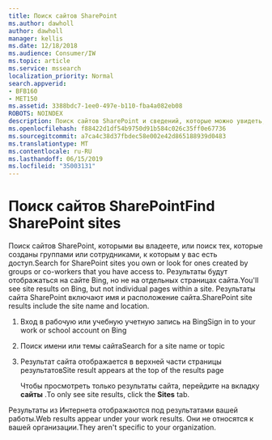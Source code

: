 ```yaml
---
title: Поиск сайтов SharePoint
ms.author: dawholl
author: dawholl
manager: kellis
ms.date: 12/18/2018
ms.audience: Consumer/IW
ms.topic: article
ms.service: mssearch
localization_priority: Normal
search.appverid:
- BFB160
- MET150
ms.assetid: 3388bdc7-1ee0-497e-b110-fba4a082eb08
ROBOTS: NOINDEX
description: Поиск сайтов SharePoint и сведений, которые можно увидеть, с помощью Microsoft Search.
ms.openlocfilehash: f88422d1df54b9750d91b584c026c35ff0e67736
ms.sourcegitcommit: a7ca4c38d37fbdec58e002e42d865188939d0483
ms.translationtype: MT
ms.contentlocale: ru-RU
ms.lasthandoff: 06/15/2019
ms.locfileid: "35003131"
---
```

# <a name="find-sharepoint-sites"></a><span data-ttu-id="f2cd1-103">Поиск сайтов SharePoint</span><span class="sxs-lookup"><span data-stu-id="f2cd1-103">Find SharePoint sites</span></span>

<span data-ttu-id="f2cd1-104">Поиск сайтов SharePoint, которыми вы владеете, или поиск тех, которые созданы группами или сотрудниками, к которым у вас есть доступ.</span><span class="sxs-lookup"><span data-stu-id="f2cd1-104">Search for SharePoint sites you own or look for ones created by groups or co-workers that you have access to.</span></span> <span data-ttu-id="f2cd1-105">Результаты будут отображаться на сайте Bing, но не на отдельных страницах сайта.</span><span class="sxs-lookup"><span data-stu-id="f2cd1-105">You'll see site results on Bing, but not individual pages within a site.</span></span> <span data-ttu-id="f2cd1-106">Результаты сайта SharePoint включают имя и расположение сайта.</span><span class="sxs-lookup"><span data-stu-id="f2cd1-106">SharePoint site results include the site name and location.</span></span>
  
1. <span data-ttu-id="f2cd1-107">Вход в рабочую или учебную учетную запись на Bing</span><span class="sxs-lookup"><span data-stu-id="f2cd1-107">Sign in to your work or school account on Bing</span></span>
    
2. <span data-ttu-id="f2cd1-108">Поиск имени или темы сайта</span><span class="sxs-lookup"><span data-stu-id="f2cd1-108">Search for a site name or topic</span></span>
    
3. <span data-ttu-id="f2cd1-109">Результат сайта отображается в верхней части страницы результатов</span><span class="sxs-lookup"><span data-stu-id="f2cd1-109">Site result appears at the top of the results page</span></span>
    
    <span data-ttu-id="f2cd1-110">Чтобы просмотреть только результаты сайта, перейдите на вкладку **сайты** .</span><span class="sxs-lookup"><span data-stu-id="f2cd1-110">To only see site results, click the **Sites** tab.</span></span> 
    
<span data-ttu-id="f2cd1-111">Результаты из Интернета отображаются под результатами вашей работы.</span><span class="sxs-lookup"><span data-stu-id="f2cd1-111">Web results appear under your work results.</span></span> <span data-ttu-id="f2cd1-112">Они не относятся к вашей организации.</span><span class="sxs-lookup"><span data-stu-id="f2cd1-112">They aren't specific to your organization.</span></span>
